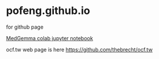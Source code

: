 pofeng.github.io
================

for github page 

[MedGemma colab jupyter notebook](https://colab.research.google.com/github/pofeng/pofeng.github.io/blob/7900f02fb624456d58d09e94ace3bd602988691e/notebooks/quick_start_with_hugging_face.ipynb)

ocf.tw web page is here 
https://github.com/thebrecht/ocf.tw
